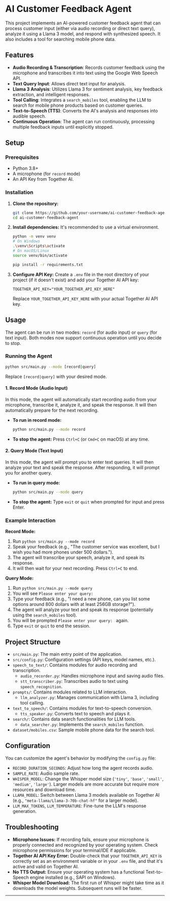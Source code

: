 # AI Customer Feedback Agent

This project implements an AI-powered customer feedback agent that can process customer input (either via audio recording or direct text query), analyze it using a Llama 3 model, and respond with synthesized speech. It also includes a tool for searching mobile phone data.

## Features

- **Audio Recording & Transcription**: Records customer feedback using the microphone and transcribes it into text using the Google Web Speech API.
- **Text Query Input**: Allows direct text input for analysis.
- **Llama 3 Analysis**: Utilizes Llama 3 for sentiment analysis, key feedback extraction, and intelligent responses.
- **Tool Calling**: Integrates a `search_mobiles` tool, enabling the LLM to search for mobile phone products based on customer queries.
- **Text-to-Speech (TTS)**: Converts the AI's analysis and responses into audible speech.
- **Continuous Operation**: The agent can run continuously, processing multiple feedback inputs until explicitly stopped.

## Setup

### Prerequisites

- Python 3.8+
- A microphone (for `record` mode)
- An API Key from Together AI.

### Installation

1.  **Clone the repository:**

    ```bash
    git clone https://github.com/your-username/ai-customer-feedback-agent.git
    cd ai-customer-feedback-agent
    ```

2.  **Install dependencies:**
    It's recommended to use a virtual environment.

    ```bash
    python -m venv venv
    # On Windows
    .\venv\Scripts\activate
    # On macOS/Linux
    source venv/bin/activate

    pip install -r requirements.txt
    ```

3.  **Configure API Key:**
    Create a `.env` file in the root directory of your project (if it doesn't exist) and add your Together AI API key:
    ```
    TOGETHER_API_KEY="YOUR_TOGETHER_API_KEY_HERE"
    ```
    Replace `YOUR_TOGETHER_API_KEY_HERE` with your actual Together AI API key.

## Usage

The agent can be run in two modes: `record` (for audio input) or `query` (for text input). Both modes now support continuous operation until you decide to stop.

### Running the Agent

```bash
python src/main.py --mode [record|query]
```

Replace `[record|query]` with your desired mode.

#### 1. Record Mode (Audio Input)

In this mode, the agent will automatically start recording audio from your microphone, transcribe it, analyze it, and speak the response. It will then automatically prepare for the next recording.

- **To run in record mode:**
  ```bash
  python src/main.py --mode record
  ```
- **To stop the agent:** Press `Ctrl+C` (or `Cmd+C` on macOS) at any time.

#### 2. Query Mode (Text Input)

In this mode, the agent will prompt you to enter text queries. It will then analyze your text and speak the response. After responding, it will prompt you for another query.

- **To run in query mode:**
  ```bash
  python src/main.py --mode query
  ```
- **To stop the agent:** Type `exit` or `quit` when prompted for input and press Enter.

### Example Interaction

**Record Mode:**

1.  Run `python src/main.py --mode record`
2.  Speak your feedback (e.g., "The customer service was excellent, but I wish you had more phones under 500 dollars.").
3.  The agent will transcribe your speech, analyze it, and speak its response.
4.  It will then wait for your next recording. Press `Ctrl+C` to end.

**Query Mode:**

1.  Run `python src/main.py --mode query`
2.  You will see `Please enter your query: `
3.  Type your feedback (e.g., "I need a new phone, can you list some options around 800 dollars with at least 256GB storage?").
4.  The agent will analyze your text and speak its response (potentially using the `search_mobiles` tool).
5.  You will be prompted `Please enter your query: ` again.
6.  Type `exit` or `quit` to end the session.

## Project Structure

- `src/main.py`: The main entry point of the application.
- `src/config.py`: Configuration settings (API keys, model names, etc.).
- `speech_to_text/`: Contains modules for audio recording and transcription.
  - `audio_recorder.py`: Handles microphone input and saving audio files.
  - `stt_transcriber.py`: Transcribes audio to text using `speech_recognition`.
- `prompts/`: Contains modules related to LLM interaction.
  - `llm_analyzer.py`: Manages communication with Llama 3, including tool calling.
- `text_to_speech/`: Contains modules for text-to-speech conversion.
  - `tts_speaker.py`: Converts text to speech and plays it.
- `search/`: Contains data search functionalities for LLM tools.
  - `data_searcher.py`: Implements the `search_mobiles` function.
- `dataset/mobiles.csv`: Sample mobile phone data for the search tool.

## Configuration

You can customize the agent's behavior by modifying the `config.py` file:

- `RECORD_DURATION_SECONDS`: Adjust how long the agent records audio.
- `SAMPLE_RATE`: Audio sample rate.
- `WHISPER_MODEL`: Change the Whisper model size (`'tiny'`, `'base'`, `'small'`, `'medium'`, `'large'`). Larger models are more accurate but require more resources and download time.
- `LLAMA_MODEL`: Switch between Llama 3 models available on Together AI (e.g., `"meta-llama/Llama-3-70b-chat-hf"` for a larger model).
- `LLM_MAX_TOKENS`, `LLM_TEMPERATURE`: Fine-tune the LLM's response generation.

## Troubleshooting

- **Microphone Issues:** If recording fails, ensure your microphone is properly connected and recognized by your operating system. Check microphone permissions for your terminal/IDE if applicable.
- **Together AI API Key Error:** Double-check that your `TOGETHER_API_KEY` is correctly set as an environment variable or in your `.env` file, and that it's active and valid on Together AI.
- **No TTS Output:** Ensure your operating system has a functional Text-to-Speech engine installed (e.g., SAPI on Windows).
- **Whisper Model Download:** The first run of Whisper might take time as it downloads the model weights. Subsequent runs will be faster.

---
